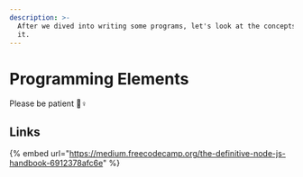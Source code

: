 ```yaml
---
description: >-
  After we dived into writing some programs, let's look at the concepts behind
  it.
---
```


# Programming Elements

Please be patient 👷♀ 

## Links

{% embed url="https://medium.freecodecamp.org/the-definitive-node-js-handbook-6912378afc6e" %}

